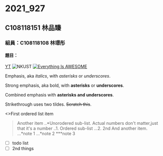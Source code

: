 # 2021_927
## C108118151 林品臻
### 組員：C108118108 林璟彤
#### 題目：
[YT](https://www.youtube.com.tw)
![NKUST](https://www.nkust.edu.tw/var/file/0/1000/img/513/539900619.png "高科大")
[![Everything Is AWESOME](https://img.youtube.com/vi/StTqXEQ2l-Y/0.jpg)](https://www.youtube.com/watch?v=dQw4w9WgXcQ "Everything Is AWESOME")

Emphasis, aka <i>italics</i>, with <i>asterisks</i> or <i>underscores</i>.

Strong emphasis, aka bold, with <b>asterisks</b> or <b>underscores</b>.

Combined emphasis with <b>asterisks and underscores</b>.

Strikethrough uses two tildes. ~~Scratch this~~.

<>First ordered list item
>Another item
>..*Unorodered sub-list.
>Actual numbers don't matter,just that it's a number
..1. Ordered sub-list
...2. 2nd
And another item.
...*note 1
...*note 2
***note 3

- [ ] todo list
- [ ] 2nd things
